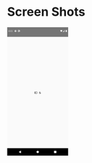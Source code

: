 # Screen Shots
<img src="https://github.com/ArunKumarVallal99/Navigation/blob/Redux-Basic/Screenshots/Screenshot_1608043996.png" height='300'>


